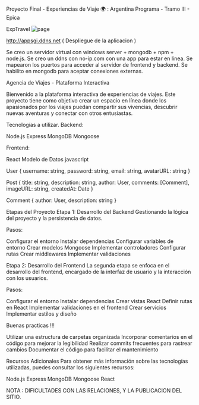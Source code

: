 Proyecto Final - Experiencias de Viaje 🌍 : Argentina Programa - Tramo III - Epica

ExpTravel
![page](https://github.com/juanlavayen/pf-comision1-juan-lavayen/assets/57622839/aa8d5843-5cfb-41bd-9e4c-dfba50b9ead1)


http://appsgi.ddns.net ( Despliegue de la aplicacion )

Se creo un servidor virtual con windows server + mongodb + npm + node.js.
Se creo un ddns con no-ip.com con una app para estar en linea.
Se mapearon los puertos para acceder al servidor de frontend y backend.
Se habilito en mongodb para aceptar conexiones externas.

Agencia de Viajes - Plataforma Interactiva 

Bienvenido a la plataforma interactiva de experiencias de viajes. 
Este proyecto tiene como objetivo crear un espacio en línea donde los apasionados por los viajes puedan compartir sus vivencias,
descubrir nuevas aventuras y conectar con otros entusiastas.

Tecnologías a utilizar.
Backend:

Node.js
Express
MongoDB
Mongoose

Frontend:

React
Modelo de Datos
javascript

User {
  username: string,
  password: string,
  email: string,
  avatarURL: string
}

Post {
  title: string,
  description: string,
  author: User,
  comments: [Comment],
  imageURL: string,
  createdAt: Date
}

Comment {
  author: User,
  description: string
}

Etapas del Proyecto
Etapa 1: Desarrollo del Backend
Gestionando la lógica del proyecto y la persistencia de datos.

Pasos:

Configurar el entorno
Instalar dependencias
Configurar variables de entorno
Crear modelos Mongoose
Implementar controladores
Configurar rutas
Crear middlewares
Implementar validaciones

Etapa 2: Desarrollo del Frontend
La segunda etapa se enfoca en el desarrollo del frontend, encargado de la interfaz de usuario y la interacción con los usuarios.

Pasos:

Configurar el entorno
Instalar dependencias
Crear vistas React
Definir rutas en React
Implementar validaciones en el frontend
Crear servicios
Implementar estilos y diseño

Buenas practicas !!! 

Utilizar una estructura de carpetas organizada
Incorporar comentarios en el código para mejorar la legibilidad
Realizar commits frecuentes para rastrear cambios
Documentar el código para facilitar el mantenimiento

Recursos Adicionales
Para obtener más información sobre las tecnologías utilizadas, puedes consultar los siguientes recursos:

Node.js
Express
MongoDB
Mongoose
React


NOTA : DIFICULTADES CON LAS RELACIONES, Y LA PUBLICACION DEL SITIO.

